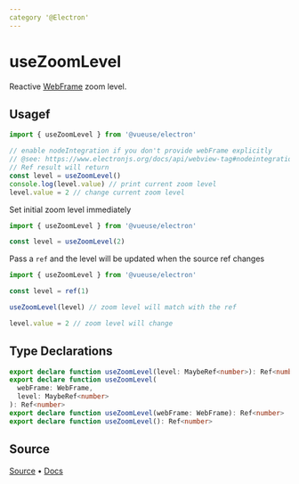 ```yaml
---
category '@Electron'
---
```


# useZoomLevel

Reactive [WebFrame](https://www.electronjs.org/docs/api/web-frame#webframe) zoom level.

## Usagef

```ts
import { useZoomLevel } from '@vueuse/electron'

// enable nodeIntegration if you don't provide webFrame explicitly 
// @see: https://www.electronjs.org/docs/api/webview-tag#nodeintegration
// Ref result will return
const level = useZoomLevel()
console.log(level.value) // print current zoom level
level.value = 2 // change current zoom level
```

Set initial zoom level immediately

```js
import { useZoomLevel } from '@vueuse/electron'

const level = useZoomLevel(2)
```

Pass a `ref` and the level will be updated when the source ref changes

```js
import { useZoomLevel } from '@vueuse/electron'

const level = ref(1)

useZoomLevel(level) // zoom level will match with the ref

level.value = 2 // zoom level will change
```


<!--FOOTER_STARTS-->
## Type Declarations

```typescript
export declare function useZoomLevel(level: MaybeRef<number>): Ref<number>
export declare function useZoomLevel(
  webFrame: WebFrame,
  level: MaybeRef<number>
): Ref<number>
export declare function useZoomLevel(webFrame: WebFrame): Ref<number>
export declare function useZoomLevel(): Ref<number>
```

## Source

[Source](https://github.com/vueuse/vueuse/blob/main/packages/electron/useZoomLevel/index.ts) • [Docs](https://github.com/vueuse/vueuse/blob/main/packages/electron/useZoomLevel/index.md)


<!--FOOTER_ENDS-->
